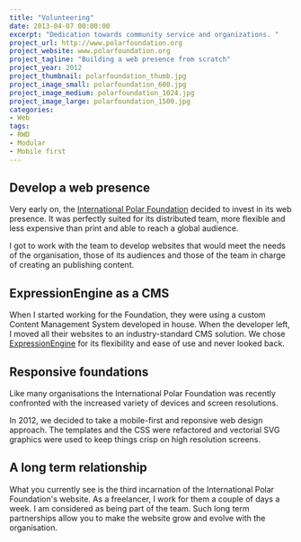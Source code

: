 ```yaml
---
title: "Volunteering"
date: 2013-04-07 00:00:00
excerpt: "Dedication towards community service and organizations. "
project_url: http://www.polarfoundation.org
project_website: www.polarfoundation.org
project_tagline: "Building a web presence from scratch"
project_year: 2012
project_thumbnail: polarfoundation_thumb.jpg
project_image_small: polarfoundation_600.jpg
project_image_medium: polarfoundation_1024.jpg
project_image_large: polarfoundation_1500.jpg
categories:
- Web
tags:
- RWD
- Modular
- Mobile first
---
```


## Develop a web presence

Very early on, the [International Polar Foundation](http://www.polarfoundation.org) decided to invest in its web presence. It was perfectly suited for its distributed team, more flexible and less expensive than print and able to reach a global audience.

I got to work with the team to develop websites that would meet the needs of the organisation, those of its audiences and those of the team in charge of creating an publishing content.

## ExpressionEngine as a CMS

When I started working for the Foundation, they were using a custom Content Management System developed in house. When the developer left, I moved all their websites to an industry-standard CMS solution. We chose [ExpressionEngine](https://ellislab.com/expressionengine) for its flexibility and ease of use and never looked back.

## Responsive foundations

Like many organisations the International Polar Foundation was recently confronted with the increased variety of devices and screen resolutions.

In 2012, we decided to take a mobile-first and reponsive web design approach. The templates and the CSS were refactored and vectorial SVG graphics were used to keep things crisp on high resolution screens.

## A long term relationship

What you currently see is the third incarnation of the International Polar Foundation's website. As a freelancer, I work for them a couple of days a week. I am considered as being part of the team. Such long term partnerships allow you to make the website grow and evolve with the organisation.